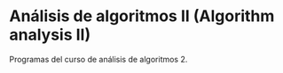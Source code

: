 # Análisis de algoritmos II (Algorithm analysis II)

Programas del curso de análisis de algoritmos 2.
